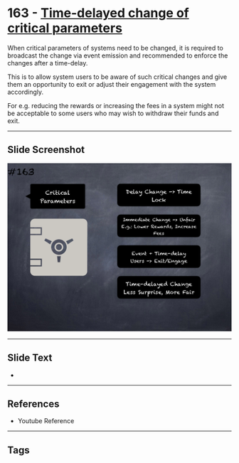 # 163 - [Time-delayed change of critical parameters](Time-delayed%20change%20of%20critical%20parameters.md)
When critical parameters of systems need to be changed, it is required to broadcast the change via event emission and recommended to enforce the changes after a time-delay. 

This is to allow system users to be aware of such critical changes and give them an opportunity to exit or adjust their engagement with the system accordingly. 

For e.g. reducing the rewards or increasing the fees in a system might not be acceptable to some users who may wish to withdraw their funds and exit.
___
## Slide Screenshot
![0163.png](../../images/5.Pitfalls%20and%20Best%20Practices%20201/163.png)
___
## Slide Text
- 
___
## References
- Youtube Reference
___
## Tags